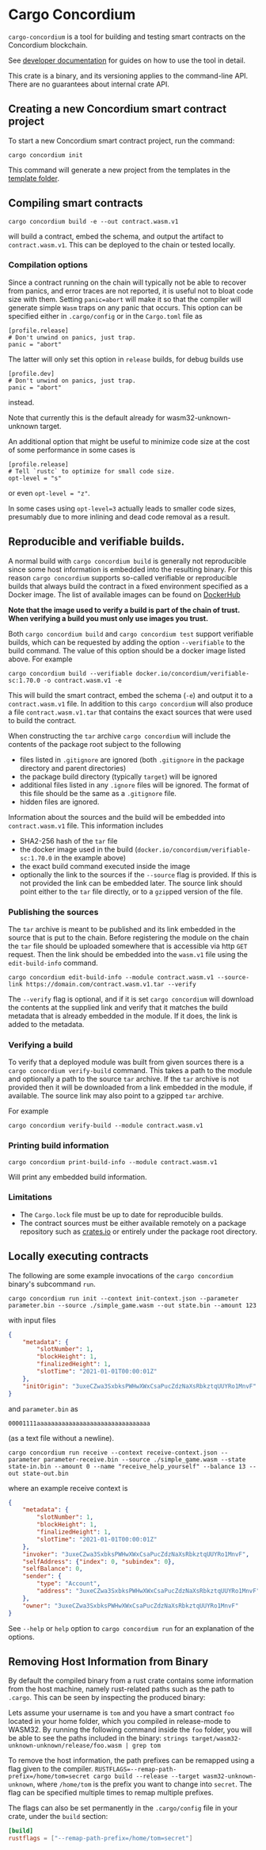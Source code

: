 # Cargo Concordium

`cargo-concordium` is a tool for building and testing smart contracts on the Concordium blockchain.

See [developer documentation](https://developer.concordium.software/en/mainnet/smart-contracts/guides/contract-dev-guides.html)
for guides on how to use the tool in detail.

This crate is a binary, and its versioning applies to the command-line API.
There are no guarantees about internal crate API.

## Creating a new Concordium smart contract project

To start a new Concordium smart contract project, run the command:

```
cargo concordium init
```

This command will generate a new project from the templates in the [template folder](https://github.com/Concordium/concordium-rust-smart-contracts).

## Compiling smart contracts

```
cargo concordium build -e --out contract.wasm.v1
```
will build a contract, embed the schema, and output the artifact to
`contract.wasm.v1`. This can be deployed to the chain or tested locally.

### Compilation options

Since a contract running on the chain will typically not be able to recover from
panics, and error traces are not reported, it is useful not to bloat code size
with them. Setting `panic=abort` will make it so that the compiler will generate
simple `Wasm` traps on any panic that occurs. This option can be specified
either in `.cargo/config` or in the `Cargo.toml` file as

```
[profile.release]
# Don't unwind on panics, just trap.
panic = "abort"
```

The latter will only set this option in `release` builds, for debug builds use

```
[profile.dev]
# Don't unwind on panics, just trap.
panic = "abort"
```
instead.

Note that currently this is the default already for wasm32-unknown-unknown target.

An additional option that might be useful to minimize code size at the cost of
some performance in some cases is
```
[profile.release]
# Tell `rustc` to optimize for small code size.
opt-level = "s"
```
or even `opt-level = "z"`.

In some cases using `opt-level=3` actually leads to smaller code sizes, presumably due to more inlining and dead code removal as a result.

## Reproducible and verifiable builds.

A normal build with `cargo concordium build` is generally not reproducible since
some host information is embedded into the resulting binary. For this reason
`cargo concordium` supports so-called verifiable or reproducible builds that
always build the contract in a fixed environment specified as a Docker image.
The list of available images can be found on
[DockerHub](https://hub.docker.com/r/concordium/verifiable-sc/)

**Note that the image used to verify a build is part of the chain of trust. When
verifying a build you must only use images you trust.**

Both `cargo concordium build` and `cargo concordium test` support verifiable
builds, which can be requested by adding the option `--verifiable` to the build
command. The value of this option should be a docker image listed above. For example

```
cargo concordium build --verifiable docker.io/concordium/verifiable-sc:1.70.0 -o contract.wasm.v1 -e
```
This will build the smart contract, embed the schema (`-e`) and output it to a
`contract.wasm.v1` file. In addition to this `cargo concordium` will also
produce a file `contract.wasm.v1.tar` that contains the exact sources that were
used to build the contract.

When constructing the `tar` archive `cargo concordium` will include the contents
of the package root subject to the following
- files listed in `.gitignore` are ignored (both `.gitignore` in the package
  directory and parent directories)
- the package build directory (typically `target`) will be ignored
- additional files listed in any `.ignore` files will be ignored. The format
  of this file should be the same as a `.gitignore` file.
- hidden files are ignored.

Information about the sources and the build will be embedded into
`contract.wasm.v1` file. This information includes

- SHA2-256 hash of the `tar` file
- the docker image used in the build (`docker.io/concordium/verifiable-sc:1.70.0` in the
  example above)
- the exact build command executed inside the image
- optionally the link to the sources if the `--source` flag is provided. If this
  is not provided the link can be embedded later. The source link should point
  either to the `tar` file directly, or to a `gzip`ped version of the file.

### Publishing the sources

The `tar` archive is meant to be published and its link embedded in the source
that is put to the chain. Before registering the module on the chain the `tar`
file should be uploaded somewhere that is accessible via http `GET` request.
Then the link should be embedded into the `wasm.v1` file using the
`edit-build-info` command.

```
cargo concordium edit-build-info --module contract.wasm.v1 --source-link https://domain.com/contract.wasm.v1.tar --verify
```

The `--verify` flag is optional, and if it is set `cargo concordium` will
download the contents at the supplied link and verify that it matches the build
metadata that is already embedded in the module. If it does, the link is added
to the metadata.

### Verifying a build

To verify that a deployed module was built from given sources there is a `cargo
concordium verify-build` command. This takes a path to the module and optionally
a path to the source `tar` archive. If the `tar` archive is not provided then it
will be downloaded from a link embedded in the module, if available. The source
link may also point to a gzipped `tar` archive.

For example
```
cargo concordium verify-build --module contract.wasm.v1
```

### Printing build information

```
cargo concordium print-build-info --module contract.wasm.v1
```

Will print any embedded build information.

### Limitations

- The `Cargo.lock` file must be up to date for reproducible builds.
- The contract sources must be either available remotely on a package
  repository such as [crates.io](https://crates.io) or entirely under the
  package root directory.

## Locally executing contracts

The following are some example invocations of the `cargo concordium` binary's subcommand `run`.

```shell
cargo concordium run init --context init-context.json --parameter parameter.bin --source ./simple_game.wasm --out state.bin --amount 123
```

with input files

```json
{
    "metadata": {
        "slotNumber": 1,
        "blockHeight": 1,
        "finalizedHeight": 1,
        "slotTime": "2021-01-01T00:00:01Z"
    },
    "initOrigin": "3uxeCZwa3SxbksPWHwXWxCsaPucZdzNaXsRbkztqUUYRo1MnvF"
}
```

and `parameter.bin` as

```
00001111aaaaaaaaaaaaaaaaaaaaaaaaaaaaaaaa
```

(as a text file without a newline).

```shell
cargo concordium run receive --context receive-context.json --parameter parameter-receive.bin --source ./simple_game.wasm --state state-in.bin --amount 0 --name "receive_help_yourself" --balance 13 --out state-out.bin
```

where an example receive context is

```json
{
    "metadata": {
        "slotNumber": 1,
        "blockHeight": 1,
        "finalizedHeight": 1,
        "slotTime": "2021-01-01T00:00:01Z"
    },
    "invoker": "3uxeCZwa3SxbksPWHwXWxCsaPucZdzNaXsRbkztqUUYRo1MnvF",
    "selfAddress": {"index": 0, "subindex": 0},
    "selfBalance": 0,
    "sender": {
        "type": "Account",
        "address": "3uxeCZwa3SxbksPWHwXWxCsaPucZdzNaXsRbkztqUUYRo1MnvF"
    },
    "owner": "3uxeCZwa3SxbksPWHwXWxCsaPucZdzNaXsRbkztqUUYRo1MnvF"
}
```

See `--help` or `help` option to `cargo concordium run` for an explanation of the options.

## Removing Host Information from Binary

By default the compiled binary from a rust crate contains some information from the host machine, namely rust-related paths such as the path to `.cargo`. This can be seen by inspecting the produced binary:

Lets assume your username is `tom` and you have a smart contract `foo` located in your home folder, which you compiled in release-mode to WASM32.
By running the following command inside the `foo` folder, you will be able to see the paths included in the binary: `strings target/wasm32-unknown-unknown/release/foo.wasm | grep tom`

To remove the host information, the path prefixes can be remapped using a flag given to the compiler.
`RUSTFLAGS=--remap-path-prefix=/home/tom=secret cargo build --release --target wasm32-unknown-unknown`, where `/home/tom` is the prefix you want to change into `secret`.
The flag can be specified multiple times to remap multiple prefixes.

The flags can also be set permanently in the `.cargo/config` file in your crate, under the `build` section:

``` toml
[build]
rustflags = ["--remap-path-prefix=/home/tom=secret"]
```
